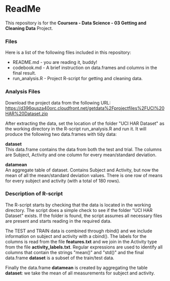 # ReadMe

This repository is for the **Coursera - Data Science - 03 Getting and Cleaning Data** Project.

### Files
Here is a list of the following files included in this repository:
* README.md - you are reading it, buddy!
* codebook.md - A brief instruction on data.frames and columns in the final result.
* run_analysis.R - Project R-script for getting and cleaning data.

### Analysis Files
Download the project data from the following URL:  
https://d396qusza40orc.cloudfront.net/getdata%2Fprojectfiles%2FUCI%20HAR%20Dataset.zip

After extracting the data, set the location of the folder "UCI HAR Dataset" as the working directory in the R-script run_analysis.R and run it. It will produce the following two data.frames with tidy data:

**dataset**  
This data.frame contains the data from both the test and trial. The columns are Subject, Activity and one column for every mean/standard deviation.
    
**datamean**  
An aggregate table of dataset. Contains Subject and Activity, but now the mean of all the mean/standard deviation values. There is one row of means for every subject and activity (with a total of 180 rows).

### Description of R-script
The R-script starts by checking that the data is located in the working directory. The script does a simple check to see if the folder "UCI HAR Dataset" exists. If the folder is found, the script assumes all necessary files are present and starts reading in the required data.

The TEST and TRAIN data is combined through rbind() and we include information on subject and activity with a cbind(). The labels for the columns is read from the file **features.txt** and we join in the Activity type from the file **activity_labels.txt**. Regular expressions are used to identify all columns that contain the strings "mean()" and "std()" and the final data.frame **dataset** is a subset of the train/test data.

Finally the data.frame **datamean** is created by aggregating the table **dataset**: we take the mean of all measurements for subject and activity.


